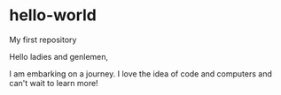# hello-world
My first repository

Hello ladies and genlemen,

I am embarking on a journey. I love the idea of code and computers and can't wait to learn more!
